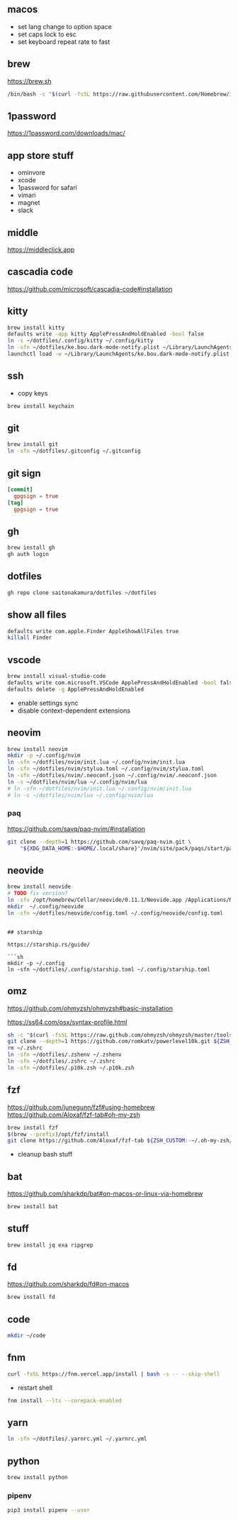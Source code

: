## macos

- set lang change to option space
- set caps lock to esc
- set keyboard repeat rate to fast

## brew

https://brew.sh

```sh
/bin/bash -c "$(curl -fsSL https://raw.githubusercontent.com/Homebrew/install/HEAD/install.sh)"
```

## 1password

https://1password.com/downloads/mac/

## app store stuff

- ominvore
- xcode
- 1password for safari
- vimari
- magnet
- slack

## middle

https://middleclick.app

## cascadia code

https://github.com/microsoft/cascadia-code#installation

## kitty

```sh
brew install kitty
defaults write -app kitty ApplePressAndHoldEnabled -bool false
ln -s ~/dotfiles/.config/kitty ~/.config/kitty
ln -sfn ~/dotfiles/ke.bou.dark-mode-notify.plist ~/Library/LaunchAgents/ke.bou.dark-mode-notify.plist
launchctl load -w ~/Library/LaunchAgents/ke.bou.dark-mode-notify.plist
```

## ssh

- copy keys

```sh
brew install keychain
```

## git

```sh
brew install git
ln -sfn ~/dotfiles/.gitconfig ~/.gitconfig
```

## git sign

```conf
[commit]
  gpgsign = true
[tag]
  gpgsign = true
```

## gh

```sh
brew install gh
gh auth login
```

## dotfiles

```sh
gh repo clone saitonakamura/dotfiles ~/dotfiles
```

## show all files

```sh
defaults write com.apple.Finder AppleShowAllFiles true
killall Finder
```

## vscode

```sh
brew install visual-studio-code
defaults write com.microsoft.VSCode ApplePressAndHoldEnabled -bool false
defaults delete -g ApplePressAndHoldEnabled
```

- enable settings sync
- disable context-dependent extensions

## neovim

```sh
brew install neovim
mkdir -p ~/.config/nvim
ln -sfn ~/dotfiles/nvim/init.lua ~/.config/nvim/init.lua
ln -sfn ~/dotfiles/nvim/stylua.toml ~/.config/nvim/stylua.toml
ln -sfn ~/dotfiles/nvim/.neoconf.json ~/.config/nvim/.neoconf.json
ln -s ~/dotfiles/nvim/lua ~/.config/nvim/lua
# ln -sfn ~/dotfiles/nvim/init.lua ~/.config/nvim/init.lua
# ln -s ~/dotfiles/nvim/lua ~/.config/nvim/lua
```

### paq

https://github.com/savq/paq-nvim/#installation

```sh
git clone --depth=1 https://github.com/savq/paq-nvim.git \
    "${XDG_DATA_HOME:-$HOME/.local/share}"/nvim/site/pack/paqs/start/paq-nvim
```

## neovide

```sh
brew install neovide
# TODO fix version?
ln -sfv /opt/homebrew/Cellar/neovide/0.11.1/Neovide.app /Applications/Neovide.app
mkdir  ~/.config/neovide
ln -sfn ~/dotfiles/neovide/config.toml ~/.config/neovide/config.toml
```

````

## starship

https://starship.rs/guide/

```sh
mkdir -p ~/.config
ln -sfn ~/dotfiles/.config/starship.toml ~/.config/starship.toml
````

## omz

https://github.com/ohmyzsh/ohmyzsh#basic-installation

https://ss64.com/osx/syntax-profile.html

```sh
sh -c "$(curl -fsSL https://raw.github.com/ohmyzsh/ohmyzsh/master/tools/install.sh)"
git clone --depth=1 https://github.com/romkatv/powerlevel10k.git ${ZSH_CUSTOM:-$HOME/.oh-my-zsh/custom}/themes/powerlevel10k
rm ~/.zshrc
ln -sfn ~/dotfiles/.zshenv ~/.zshenv
ln -sfn ~/dotfiles/.zshrc ~/.zshrc
ln -sfn ~/dotfiles/.p10k.zsh ~/.p10k.zsh
```

## fzf

https://github.com/junegunn/fzf#using-homebrew
https://github.com/Aloxaf/fzf-tab#oh-my-zsh

```sh
brew install fzf
$(brew --prefix)/opt/fzf/install
git clone https://github.com/Aloxaf/fzf-tab ${ZSH_CUSTOM:-~/.oh-my-zsh/custom}/plugins/fzf-tab
```

- cleanup bash stuff

## bat

https://github.com/sharkdp/bat#on-macos-or-linux-via-homebrew

```sh
brew install bat
```

## stuff

```sh
brew install jq exa ripgrep
```

## fd

https://github.com/sharkdp/fd#on-macos

```sh
brew install fd
```

## code

```sh
mkdir ~/code
```

## fnm

```sh
curl -fsSL https://fnm.vercel.app/install | bash -s -- --skip-shell
```

- restart shell

```sh
fnm install --lts --corepack-enabled
```

## yarn

```sh
ln -sfn ~/dotfiles/.yarnrc.yml ~/.yarnrc.yml
```

## python

```sh
brew install python
```

### pipenv

```sh
pip3 install pipenv --user
```
